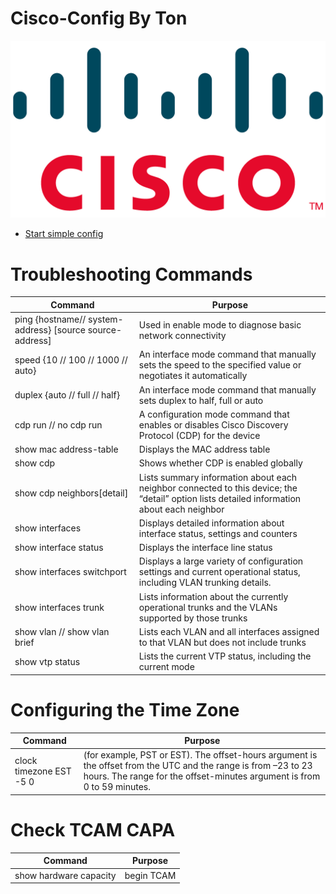 # Cisco-Config By Ton

<img src=Cisco-Logo.png/>


- [Start simple config](basic%20simple%20config.md)

# Troubleshooting Commands
| Command | 	Purpose |
| --- | --- |
| ping {hostname// system-address} [source source-address] | Used in enable mode to diagnose basic network connectivity |
|speed {10 // 100 // 1000 // auto}|An interface mode command that manually sets the speed to the specified value or negotiates it automatically|
|duplex {auto // full // half}|An interface mode command that manually sets duplex to half, full or auto|
|cdp run // no cdp run|A configuration mode command that enables or disables Cisco Discovery Protocol (CDP) for the device|
|show mac address-table|Displays the MAC address table|
|show cdp|Shows whether CDP is enabled globally|
|show cdp neighbors[detail]|Lists summary information about each neighbor connected to this device; the “detail” option lists detailed information about each neighbor|
|show interfaces|Displays detailed information about interface status, settings and counters|
|show interface status|Displays the interface line status|
|show interfaces switchport|Displays a large variety of configuration settings and current operational status, including VLAN trunking details.|
|show interfaces trunk|Lists information about the currently operational trunks and the VLANs supported by those trunks|
|show vlan // show vlan brief|Lists each VLAN and all interfaces assigned to that VLAN but does not include trunks|
|show vtp status|Lists the current VTP status, including the current mode|

# Configuring the Time Zone
| Command | 	Purpose |
| --- | --- |
| clock timezone EST -5 0 |  (for example, PST or EST). The offset-hours argument is the offset from the UTC and the range is from –23 to 23 hours. The range for the offset-minutes argument is from 0 to 59 minutes. |

# Check TCAM CAPA
| Command | 	Purpose |
| --- | --- |
|show hardware capacity | begin TCAM|Displays Capacity Performance|


